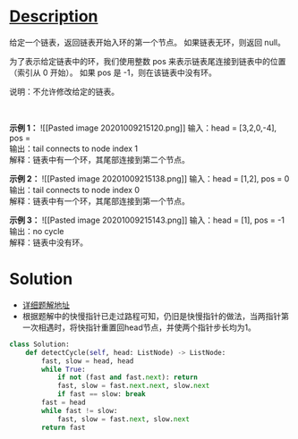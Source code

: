 # [Description](https://leetcode-cn.com/problems/linked-list-cycle-ii)
给定一个链表，返回链表开始入环的第一个节点。 如果链表无环，则返回 null。

为了表示给定链表中的环，我们使用整数 pos 来表示链表尾连接到链表中的位置（索引从 0 开始）。 如果 pos 是 -1，则在该链表中没有环。

说明：不允许修改给定的链表。

 

**示例 1：**
![[Pasted image 20201009215120.png]]
输入：head = [3,2,0,-4], pos =   
输出：tail connects to node index 1  
解释：链表中有一个环，其尾部连接到第二个节点。  


**示例 2：**
![[Pasted image 20201009215138.png]]
输入：head = [1,2], pos = 0  
输出：tail connects to node index 0  
解释：链表中有一个环，其尾部连接到第一个节点。  


**示例 3：**
![[Pasted image 20201009215143.png]]
输入：head = [1], pos = -1  
输出：no cycle  
解释：链表中没有环。



# Solution
- [详细题解地址](https://leetcode-cn.com/problems/linked-list-cycle-ii/solution/linked-list-cycle-ii-kuai-man-zhi-zhen-shuang-zhi-/)
- 根据题解中的快慢指针已走过路程可知，仍旧是快慢指针的做法，当两指针第一次相遇时，将快指针重置回head节点，并使两个指针步长均为1。
```python
class Solution:
    def detectCycle(self, head: ListNode) -> ListNode:
        fast, slow = head, head
        while True:
            if not (fast and fast.next): return
            fast, slow = fast.next.next, slow.next
            if fast == slow: break
        fast = head
        while fast != slow:
            fast, slow = fast.next, slow.next
        return fast
```
